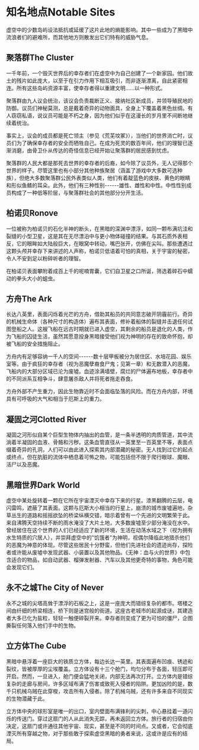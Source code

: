 # 知名地点Notable Sites

虚空中的少数岛屿设法抵抗或延缓了这片此地的熵能影响。其中一些成为了黑暗中流浪者们的避难所，而其他地方则散发出它们特有的威胁气息。

## 聚落群The Cluster

一千年前，一个毁灭世界后的幸存者们在虚空中为自己创建了一个新家园。他们故土的残片如此庞大，以至于在引力作用下相互吸引，而非逐渐漂离，自此紧密相连。所有这些岛屿资源丰富，使幸存者得以重建文明......以一种形式。

聚落群由九人议会统治，该议会负责裁断正义、接纳社区新成员，并领导殖民地的防御。议员们神秘莫测，总是戴着奇异的动物面具，全身上下覆盖着黑色丝绸。有人窃窃私语，说议员可能是不朽之身，因为他们似乎在这漫长的岁月里不间断地继续着统治。

事实上，议会的成员都是死亡领主（参见《荒芜坟冢》），当他们的世界消亡时，议员们为了确保幸存者的安全而牺牲自己。在成为死灵的数百年间，他们的理智已逐渐消磨，由骨卫仆从传达的奇怪信息已经开始让聚落群的居民感到忧虑。

聚落群的人民大都是那死去世界的幸存者的后裔，如今除了议员外，无人记得那个世界的样子。尽管这里也有小部分其他种族聚居（涵盖了游戏中大多数可选种族），但绝大多数聚落群公民外表类似人类，他们有着靛蓝色的皮肤、黄色的眼睛和形似鱼鳍的耳朵。此外，他们有三种性别------雄性、雌性和中性。中性性别成员构成了一种低等阶层，与聚落群社会的其他部分分开生活。

## 柏诺贝Ronove

一位被称为柏诺贝的石化半神的断头，在黑暗的深渊中漂浮，如同一颗布满坑洼和裂缝的小型卫星，这是其在无尽漂泊中与更小物体碰撞的结果。与其石质外表相反，它的眼眸如大陆般巨大，在眼窝中转动，嘴巴张开，仿佛在尖叫。那些遭遇过这颗头颅并幸存下来讲述的人声称，柏诺贝低语着可怕的真相，关于宇宙的秘密，令人不安到足以粉碎听者的理智。

在柏诺贝表面攀附着成百上千的呢喃胃囊，它们自卫星之口所诞，筛选着碎石中蠕动的拳头大小的蛆虫。

## 方舟The Ark

长达八英里，表面闪烁着光芒的方舟，借助其船员的共同意志破开阴霾前行。奇异的机械生命体（各种尺寸的构造体）遍布其表面，修补着船体的裂缝并击退任何试图登船之人。这艘飞船在远古时期就已进入虚空，其剩余的船员是退化的人类，作为飞船的囚徒生活，虽然其愿意投身黑暗接受他们视为神明的存在的致命怀抱，却被飞船的安全措施阻止。

方舟内有足够容纳一千人的空间------数十层甲板被分为居住区、水培花园、娱乐室等。由于疯狂的幸存者（视为恶魔孽裔食尸鬼；见第一章）和无数潜入的恶魔，飞船内的大部分区域已沦为废墟。血迹涂满墙壁，腐烂的尸体遍布地板，幸存者中的不同派系互相争斗，肆意屠杀敌人并将死者拖走吞食。

方舟外部不产生重力，因此生物靠近时不会面临坠落的风险。而在方舟内部，环境具有可呼吸的大气和相当于厄斯上的重力。

## 凝固之河Clotted River

凝固之河形似自某个巨型生物体内抽出的血管，是一条半透明的肉质管道，其中流淌着半凝固的血液、骨骼和污秽。这条血管直径从一英里至一百英里不等，表面点缀着奇异的孔洞，人们可以由此进入探索其内部潜藏的秘密。无人找到过它的起点或终点，但在肮脏的流体中栖息着可怖之物，可能包括但不限于爬行眼球、魔眼、活尸以及恶魔。

## 黑暗世界Dark World

虚空中某处旋转着一颗在它所在宇宙湮灭中幸存下来的行星。漆黑翻腾的云层，电闪雷鸣，遮蔽了其表面。这颗与厄斯大小相当的行星上，崩溃的城市废墟遍地，杂草丛生的道路和摇摇欲坠的桥梁纵横交错，暗示着曾有一个先进的文明繁荣于此。来自沸腾天空持续不断的雨水淹没了大片土地，大多数废墟至少部分淹没在水中。曾经居住在这个世界的人们已经适应了新的环境，生活在动荡水域之下（视为拥有水生特质的穴居人），并崇拜虚空中的"饥饿者"为神明，视偶尔降临此地猎杀他们的恶魔为神意的体现。尽管这些居民十分野蛮，但他们先进社会的遗迹尚存，探险者或许能从废墟中发现武器、小装置以及其他物品。《无神：血与火的世界》中包含适合的物品，如自动武器、榴弹发射器、汽车以及其他更奇特的事物，角色可能会发现它们。

## 永不之城The City of Never

永不之城的尖塔高耸于漂浮的石板之上，这是一座庞大而错综复杂的都市。塔楼之间由纤细的桥梁相连，桥下则是迷宫般的街道。这座古老城市的起源成谜，其建造者大多已化为盐粒，轻轻一触便碎裂开来。幸存者则变成了更为可怕的僵尸，企图撕裂任何落入他们手中的生物。

## 立方体The Cube

黑暗中悬浮着一座巨大的铁质立方体，每边长达一英里。其表面遍布凹痕、锈迹和裂纹，皆被厚厚的尘埃覆盖。立方体设有十三个舱门，均匀分布于各面，轻压即可开启。然而，一旦进入，舱门便会猛地关闭，内部无法再次打开。立方体内是错综复杂的走廊与房间，许多区域布满了伤害或致死入侵者的陷阱。更加凶险的是，数千只机械乌贼在此穿梭，攻击所有入侵者。除了机械乌贼，还有许多来自不同现实的生物潜藏于此。

立方体中央的球形室是唯一的出口，室内壁面布满锋利的尖刺，中心悬挂着一道闪烁的传送门。穿过这扇门的人从此消失无踪，再未返回立方体。旅行者的归宿由你决定，这扇门或许通往其他宇宙、现实，甚至是不同的时间点。又或者，它会彻底湮灭所有穿越之物，对于那些敢于探索虚空黑暗的勇者来说，这或许是应有的结局。

